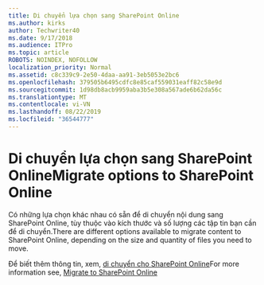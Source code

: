 ```yaml
---
title: Di chuyển lựa chọn sang SharePoint Online
ms.author: kirks
author: Techwriter40
ms.date: 9/17/2018
ms.audience: ITPro
ms.topic: article
ROBOTS: NOINDEX, NOFOLLOW
localization_priority: Normal
ms.assetid: c8c339c9-2e50-4daa-aa91-3eb5053e2bc6
ms.openlocfilehash: 379505b6495cdfc8e85caf559031eaff82c58e9d
ms.sourcegitcommit: 1d98db8acb9959aba3b5e308a567ade6b62da56c
ms.translationtype: MT
ms.contentlocale: vi-VN
ms.lasthandoff: 08/22/2019
ms.locfileid: "36544777"
---
```

# <a name="migrate-options-to-sharepoint-online"></a><span data-ttu-id="da778-102">Di chuyển lựa chọn sang SharePoint Online</span><span class="sxs-lookup"><span data-stu-id="da778-102">Migrate options to SharePoint Online</span></span>

<span data-ttu-id="da778-103">Có những lựa chọn khác nhau có sẵn để di chuyển nội dung sang SharePoint Online, tùy thuộc vào kích thước và số lượng các tập tin bạn cần để di chuyển.</span><span class="sxs-lookup"><span data-stu-id="da778-103">There are different options available to migrate content to SharePoint Online, depending on the size and quantity of files you need to move.</span></span>
  
<span data-ttu-id="da778-104">Để biết thêm thông tin, xem, [di chuyển cho SharePoint Online](https://go.microsoft.com/fwlink/?linkid-2022029)</span><span class="sxs-lookup"><span data-stu-id="da778-104">For more information see, [Migrate to SharePoint Online](https://go.microsoft.com/fwlink/?linkid-2022029)</span></span>
  

